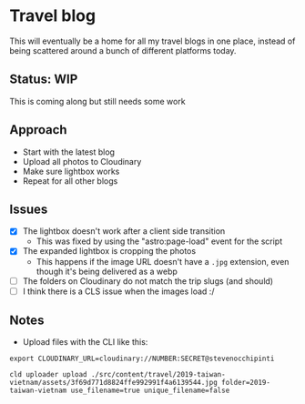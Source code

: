 # Travel blog

This will eventually be a home for all my travel blogs in one place, instead of
being scattered around a bunch of different platforms today.

## Status: WIP

This is coming along but still needs some work

## Approach

- Start with the latest blog
- Upload all photos to Cloudinary
- Make sure lightbox works
- Repeat for all other blogs

## Issues

- [x] The lightbox doesn't work after a client side transition
  - This was fixed by using the "astro:page-load" event for the script
- [x] The expanded lightbox is cropping the photos
  - This happens if the image URL doesn't have a `.jpg` extension, even though it's being delivered as a webp
- [ ] The folders on Cloudinary do not match the trip slugs (and should)
- [ ] I think there is a CLS issue when the images load :/

## Notes

- Upload files with the CLI like this:

```
export CLOUDINARY_URL=cloudinary://NUMBER:SECRET@stevenocchipinti

cld uploader upload ./src/content/travel/2019-taiwan-vietnam/assets/3f69d771d8824ffe992991f4a6139544.jpg folder=2019-taiwan-vietnam use_filename=true unique_filename=false
```
